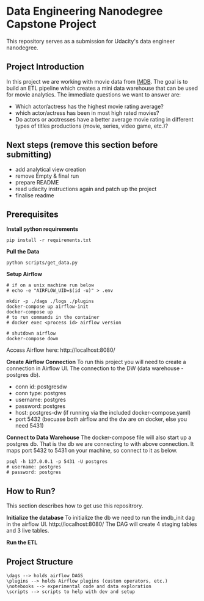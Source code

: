 # Data Engineering Nanodegree Capstone Project

This repository serves as a submission for Udacity's data engineer nanodegree.

## Project Introduction
In this project we are working with movie data from [IMDB](https://www.imdb.com/interfaces/).
The goal is to build an ETL pipeline which creates a mini data warehouse that can be used for movie analytics.
The immediate questions we want to answer are:
- Which actor/actress has the highest movie rating average?
- which actor/actress has been in most high rated movies?
- Do actors or acctresses have a better average movie rating in different types of titles productions (movie, series, video game, etc.)?

## Next steps (remove this section before submitting)
- add analytical view creation
- remove Empty & final run
- prepare README
- read udacity instructions again and patch up the project
- finalise readme

## Prerequisites

**Install python requirements**
```
pip install -r requirements.txt
```

**Pull the Data**
```
python scripts/get_data.py
```

**Setup Airflow**
```
# if on a unix machine run below
# echo -e "AIRFLOW_UID=$(id -u)" > .env

mkdir -p ./dags ./logs ./plugins 
docker-compose up airflow-init
docker-compose up
# to run commands in the container
# docker exec <process id> airflow version 

# shutdown airflow
docker-compose down
```
Access Airflow here: http://localhost:8080/

**Create Airflow Connection**
To run this project you will need to create a connection in Airflow UI.
The connection to the DW (data warehouse - postgres db).
- conn id: postgresdw
- conn type: postgres
- username: postgres
- password: postgres
- host: postgres-dw (if running via the included docker-compose.yaml)
- port 5432 (becuase both airflow and the dw are on docker, else you need 5431)

**Connect to Data Warehouse**
The docker-compose file will also start up a postgres db.
That is the db we are connecting to with above connection.
It maps port 5432 to 5431 on your machine, so connect to it as below.
```
psql -h 127.0.0.1 -p 5431 -U postgres
# username: postgres
# password: postgres
```

## How to Run?

This section describes how to get use this repositrory.

**Initialize the database**
To initialize the db we need to run the imdb_init dag in the airflow UI.
http://localhost:8080/
The DAG will create 4 staging tables and 3 live tables.

**Run the ETL**


## Project Structure
```
\dags --> holds airflow DAGS
\plugins --> holds Airflow plugins (custom operators, etc.)
\notebooks --> experimental code and data exploration
\scripts --> scripts to help with dev and setup
```
